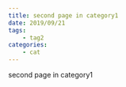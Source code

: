 ```yaml
---
title: second page in category1
date: 2019/09/21
tags:
    - tag2
categories:
    - cat
---
```


second page in category1
